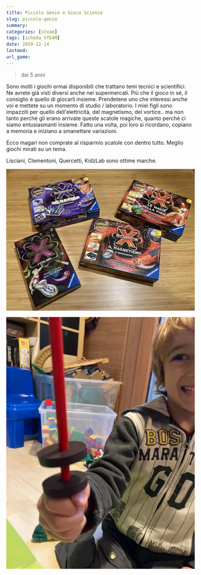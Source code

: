 ```yaml
---
title: Piccolo Genio e Gioco Scienza
slug: piccolo-genio
summary: 
categories: [steam]
tags: [scheda_STEAM]
date: 2020-12-14
lastmod: 
url_game: 
---
```

> dai 5 anni

Sono molti i giochi ormai disponibili che trattano temi tecnici e scientifici.  
Ne avrete già visti diversi anche nei supermercati.
Più che il gioco in sé, il consiglio è quello di giocarli insieme.
Prendetene uno che interessi anche voi e mettete su un momento di studio / laboratorio.
I miei figli sono impazziti per quello dell'elettricità, del magnetismo, del vortice.. ma non tanto perché gli erano arrivate queste scatole magiche, quanto perché ci siamo entusiasmanti insieme.
Fatto una volta, poi loro si ricordano, copiano a memoria e iniziano a smanettare variazioni.

Ecco magari non comprate al risparmio scatole con dentro tutto.
Meglio giochi mirati su un tema.

Lisciani, Clementoni, Quercetti, KidzLab sono ottime marche.

![](img/steam_labs.webp)

![](img/steam_magnete.webp)


